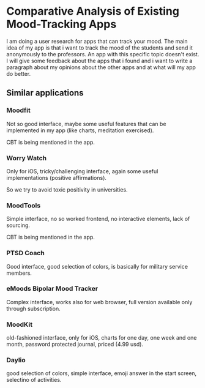 # Comparative Analysis of Existing Mood-Tracking Apps

I am doing a user research for apps that can track your mood. The main idea of my app is that i want to track the mood of the students and send it anonymously to the professors. An app with this specific topic doesn't exist. I will give some feedback about the apps that i found and i want to write a paragraph about my opinions about the other apps and at what will my app do better.
## Similar applications
### Moodfit
Not so good interface, maybe some useful features that can be implemented in my app (like charts, meditation exercised).

CBT is being mentioned in the app.
### Worry Watch
Only for iOS, tricky/challenging interface, again some useful implementations (positive affirmations).

So we try to avoid toxic positivity in universities.
### MoodTools
Simple interface, no so worked frontend, no interactive elements, lack of sourcing.

CBT is being mentioned in the app.
### PTSD Coach
Good interface, good selection of colors, is basically for military service members.
### eMoods Bipolar Mood Tracker
Complex interface, works also for web browser, full version available only through subscription.
### MoodKit
old-fashioned interface, only for iOS, charts for one day, one week and one month, password protected journal, priced (4.99 usd).
### Daylio
good selection of colors, simple interface, emoji answer in the start screen, selectino of activities.